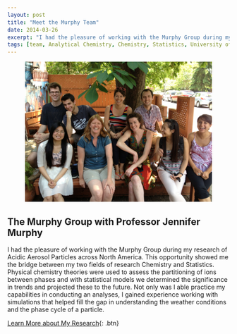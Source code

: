 ```yaml
---
layout: post
title: "Meet the Murphy Team"
date: 2014-03-26
excerpt: "I had the pleasure of working with the Murphy Group during my research of Acidic Aerosol Particles across North America."
tags: [team, Analytical Chemistry, Chemistry, Statistics, University of Toronto]
---
```


<figure>
	<img src="/assets/img/RandomPhoto/Murphy_Team.jpg">
</figure>

## The Murphy Group with Professor Jennifer Murphy

I had the pleasure of working with the Murphy Group during my research of Acidic Aerosol Particles across North America. This opportunity showed me the bridge between my two fields of research Chemistry and Statistics. Physical chemistry theories were used to assess the partitioning of ions between phases and with statistical models we determined the significance in trends and projected these to the future. Not only was I able practice my capabilities in conducting an analyses, I gained experience working with simulations that helped fill the gap in understanding the weather conditions and the phase cycle of a particle.

[Learn More about My Research](http://janicetang.com/research/){: .btn}     

